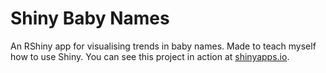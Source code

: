 # Shiny Baby Names

An RShiny app for visualising trends in baby names. Made to teach myself how to use Shiny. You can see this project in action at [shinyapps.io](https://hasnep.shinyapps.io/shinybabynames/).
